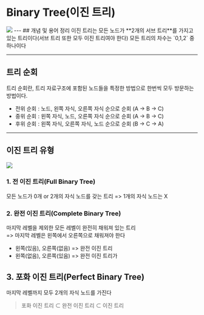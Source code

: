 # Binary Tree(이진 트리)

<img src="https://img1.daumcdn.net/thumb/R1280x0/?scode=mtistory2&fname=https%3A%2F%2Fblog.kakaocdn.net%2Fdn%2FblbjFV%2Fbtq1K3P9Y8v%2FH393OwoRI9lX8N3wrz9OO1%2Fimg.png">
---
## 개념 및 용어 정리
이진 트리는 모든 노드가 **2개의 서브 트리**를 가지고 있는 트리이다(서브 트리 또한 모두 이진 트리여야 한다)
모든 트리의 차수는 `0,1,2` 중 하나이다

---
## 트리 순회
트리 순회란, 트리 자료구조에 포함된 노드들을 특정한 방법으로 한번씩 모두 방문하는 방법이다.
* 전위 순회 : 노드, 왼쪽 자식, 오른쪽 자식 순으로 순회 (A -> B -> C)
* 중위 순회 : 왼쪽 자식, 노드, 오른쪽 자식 순으로 순회 (A -> B -> C)
* 후위 순회 : 왼쪽 자식, 오른쪽 자식, 노드 순으로 순회 (B -> C -> A)
---
## 이진 트리 유형
<img src="https://miro.medium.com/max/1400/1*mWHM-VlMRrmurimEFoDCKQ.png">

### 1. 전 이진 트리(Full Binary Tree)
모든 노드가 0개 or 2개의 자식 노드를 갖는 트리 => 1개의 자식 노드는 X

### 2. 완전 이진 트리(Complete Binary Tree)
마지막 레벨을 제외한 모든 레벨이 완전히 채워져 있는 트리 <br>
=> 마지막 레벨은 왼쪽에서 오른쪽으로 채워져야 한다
* 왼쪽(있음), 오른쪽(없음) => 완전 이진 트리
* 왼쪽(없음), 오른쪽(있음) => 완전 이진 트리가 

## 3. 포화 이진 트리(Perfect Binary Tree)
마지막 레벨까지 모두 2개의 자식 노드를 가진다

> 포화 이진 트리 ⊂ 완전 이진 트리 ⊂ 이진 트리

